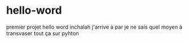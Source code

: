 # hello-word
premier projet hello word 
inchalah j'arrive à par je ne sais quel moyen à transvaser tout ça sur pyhton 

